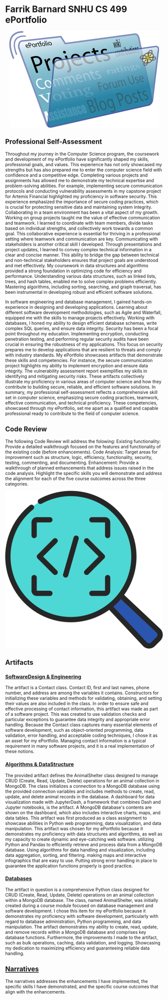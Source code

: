 # Farrik Barnard SNHU CS 499 ePortfolio
<center><img src="E-portfolios1.jpg"></center>

## Professional Self-Assessment
Throughout my journey in the Computer Science program, the coursework and development of my ePortfolio have significantly shaped my skills, professional goals, and values. This experience has not only showcased my strengths but has also prepared me to enter the computer science field with confidence and a competitive edge.
Completing various projects and assignments has allowed me to demonstrate my technical expertise and problem-solving abilities. For example, implementing secure communication protocols and conducting vulnerability assessments in my capstone project for Artemis Financial highlighted my proficiency in software security. This experience emphasized the importance of secure coding practices, which is crucial for protecting sensitive data and maintaining system integrity.
Collaborating in a team environment has been a vital aspect of my growth. Working on group projects taught me the value of effective communication and teamwork. I learned to coordinate with team members, divide tasks based on individual strengths, and collectively work towards a common goal. This collaborative experience is essential for thriving in a professional setting where teamwork and communication are key.
Communicating with stakeholders is another critical skill I developed. Through presentations and project updates, I learned to convey complex technical information in a clear and concise manner. This ability to bridge the gap between technical and non-technical stakeholders ensures that project goals are understood and met effectively.
My coursework in data structures and algorithms provided a strong foundation in optimizing code for efficiency and performance. Understanding various data structures, such as linked lists, trees, and hash tables, enabled me to solve complex problems efficiently. Mastering algorithms, including sorting, searching, and graph traversal, has been instrumental in developing robust and efficient software solutions.

In software engineering and database management, I gained hands-on experience in designing and developing applications. Learning about different software development methodologies, such as Agile and Waterfall, equipped me with the skills to manage projects effectively. Working with databases, I honed my ability to design efficient database schemas, write complex SQL queries, and ensure data integrity.
Security has been a focal point throughout my education. Implementing encryption, conducting penetration testing, and performing regular security audits have been crucial in ensuring the robustness of my applications. This focus on security prepares me to develop applications that are resilient to threats and comply with industry standards.
My ePortfolio showcases artifacts that demonstrate these skills and competencies. For instance, the secure communication project highlights my ability to implement encryption and ensure data integrity. The vulnerability assessment report exemplifies my skills in identifying and mitigating security risks. These artifacts collectively illustrate my proficiency in various areas of computer science and how they contribute to building secure, reliable, and efficient software solutions.
In summary, my professional self-assessment reflects a comprehensive skill set in computer science, emphasizing secure coding practices, teamwork, effective communication, and technical proficiency. These competencies, showcased through my ePortfolio, set me apart as a qualified and capable professional ready to contribute to the field of computer science.


## Code Review
The following Code Review will address the folowing:
Existing functionality: Provide a detailed walkthrough focused on the features and functionality of the existing code (before enhancements).
Code Analysis: Target areas for improvement such as structure, logic, efficiency, functionality, security, testing, commenting, and documenting.
Enhancement: Provide a walkthrough of planned enhancements that address issues raised in the code analysis. Highlight the specific skills you will demonstrate and address the alignment for each of the five course outcomes across the three categories.

[<img src="10817321.png">](https://www.youtube.com/watch?v=XGd-xtpUffI)

## Artifacts

### [SoftwareDesign & Engineering](https://github.com/fbarnard1228/fbarnard1228.github.io/tree/main/Software%20Engineering%20and%20Design)
The artifact is a Contact class. Contact ID, first and last names, phone number, and address are among the variables it contains. Constructors for initializing these variables and methods for validating, obtaining, and setting their values are also included in the class. In order to ensure safe and effective processing of contact information, this artifact was made as part of a software project. This was created to use validation checks and particular exceptions to guarantee data integrity and appropriate error handling.
Because the Contact class captures many essential elements of software development, such as object-oriented programming, data validation, error handling, and acceptable coding techniques, I chose it as an asset for my ePortfolio. Managing contact information is a typical requirement in many software projects, and it is a real implementation of these notions.

### [Algorithms & DataStructure](https://github.com/fbarnard1228/fbarnard1228.github.io/tree/main/Algorithms%20and%20Data%20Structures)
The provided artifact defines the AnimalShelter class designed to manage CRUD (Create, Read, Update, Delete) operations for an animal collection in MongoDB. The class initializes a connection to a MongoDB database using the provided connection variables and includes methods to create, read, update, and delete animal records in the database. A dashboard for data visualization made with JupyterDash, a framework that combines Dash and Jupyter notebooks, is the artifact. A MongoDB database's contents are shown on the dashboard, which also includes interactive charts, maps, and data tables. This artifact was first produced as a class assignment to showcase abilities in Python web programming, data visualization, and data manipulation.
This artifact was chosen for my ePortfolio because it demonstrates my proficiency with data structures and algorithms, as well as my capacity to create dynamic and eye-catching web software. utilizing Python and Pandas to efficiently retrieve and process data from a MongoDB database. Using algorithms for data handling and visualization, including data aggregation, sorting, and filtering. making maps and interactive infographics that are easy to use. Putting strong error handling in place to guarantee the application functions properly is good practice.

### [Databases](https://github.com/fbarnard1228/fbarnard1228.github.io/tree/main/Databases)
The artifact in question is a comprehensive Python class designed for CRUD (Create, Read, Update, Delete) operations on an animal collection within a MongoDB database. The class, named AnimalShelter, was initially created during a course module focused on database management and software development. I chose this item for my ePortfolio because it demonstrates my proficiency with software development, particularly with regard to database administration, Python programming, and data manipulation. The artifact demonstrates my ability to create, read, update, and remove records within a MongoDB database and comprises key database functions. Furthermore, the improvements I made to the artifact, such as bulk operations, caching, data validation, and logging. Showcasing my dedication to maximizing efficiency and guaranteeing reliable data handling.

## [Narratives](https://github.com/fbarnard1228/fbarnard1228.github.io/tree/main/Narratives)
The narratives addresses the enhancements I have implemented, the specific skills I have demonstrated, and the specific course outcomes that align with the enhancements.
